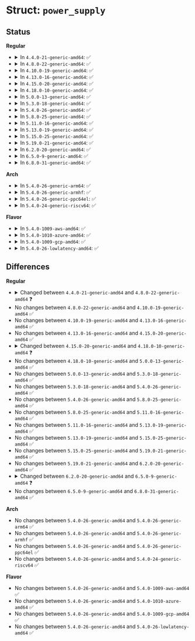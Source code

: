 # Struct: <code>power_supply</code>

## Status
<b>Regular</b>
<ul>
<li>
<details>
<summary>In <code>4.4.0-21-generic-amd64</code>: ✅</summary>

```c
struct power_supply {
    const struct power_supply_desc * desc;
    char * * supplied_to;
    size_t num_supplicants;
    char * * supplied_from;
    size_t num_supplies;
    struct device_node * of_node;
    void * drv_data;
    struct device dev;
    struct work_struct changed_work;
    struct delayed_work deferred_register_work;
    spinlock_t changed_lock;
    bool changed;
    atomic_t use_cnt;
    struct thermal_zone_device * tzd;
    struct thermal_cooling_device * tcd;
    struct led_trigger * charging_full_trig;
    char * charging_full_trig_name;
    struct led_trigger * charging_trig;
    char * charging_trig_name;
    struct led_trigger * full_trig;
    char * full_trig_name;
    struct led_trigger * online_trig;
    char * online_trig_name;
    struct led_trigger * charging_blink_full_solid_trig;
    char * charging_blink_full_solid_trig_name;
}
```
</details>
</li>
<li>
<details>
<summary>In <code>4.8.0-22-generic-amd64</code>: ✅</summary>

```c
struct power_supply {
    const struct power_supply_desc * desc;
    char * * supplied_to;
    size_t num_supplicants;
    char * * supplied_from;
    size_t num_supplies;
    struct device_node * of_node;
    void * drv_data;
    struct device dev;
    struct work_struct changed_work;
    struct delayed_work deferred_register_work;
    spinlock_t changed_lock;
    bool changed;
    bool initialized;
    atomic_t use_cnt;
    struct thermal_zone_device * tzd;
    struct thermal_cooling_device * tcd;
    struct led_trigger * charging_full_trig;
    char * charging_full_trig_name;
    struct led_trigger * charging_trig;
    char * charging_trig_name;
    struct led_trigger * full_trig;
    char * full_trig_name;
    struct led_trigger * online_trig;
    char * online_trig_name;
    struct led_trigger * charging_blink_full_solid_trig;
    char * charging_blink_full_solid_trig_name;
}
```
</details>
</li>
<li>
<details>
<summary>In <code>4.10.0-19-generic-amd64</code>: ✅</summary>

```c
struct power_supply {
    const struct power_supply_desc * desc;
    char * * supplied_to;
    size_t num_supplicants;
    char * * supplied_from;
    size_t num_supplies;
    struct device_node * of_node;
    void * drv_data;
    struct device dev;
    struct work_struct changed_work;
    struct delayed_work deferred_register_work;
    spinlock_t changed_lock;
    bool changed;
    bool initialized;
    atomic_t use_cnt;
    struct thermal_zone_device * tzd;
    struct thermal_cooling_device * tcd;
    struct led_trigger * charging_full_trig;
    char * charging_full_trig_name;
    struct led_trigger * charging_trig;
    char * charging_trig_name;
    struct led_trigger * full_trig;
    char * full_trig_name;
    struct led_trigger * online_trig;
    char * online_trig_name;
    struct led_trigger * charging_blink_full_solid_trig;
    char * charging_blink_full_solid_trig_name;
}
```
</details>
</li>
<li>
<details>
<summary>In <code>4.13.0-16-generic-amd64</code>: ✅</summary>

```c
struct power_supply {
    const struct power_supply_desc * desc;
    char * * supplied_to;
    size_t num_supplicants;
    char * * supplied_from;
    size_t num_supplies;
    struct device_node * of_node;
    void * drv_data;
    struct device dev;
    struct work_struct changed_work;
    struct delayed_work deferred_register_work;
    spinlock_t changed_lock;
    bool changed;
    bool initialized;
    atomic_t use_cnt;
    struct thermal_zone_device * tzd;
    struct thermal_cooling_device * tcd;
    struct led_trigger * charging_full_trig;
    char * charging_full_trig_name;
    struct led_trigger * charging_trig;
    char * charging_trig_name;
    struct led_trigger * full_trig;
    char * full_trig_name;
    struct led_trigger * online_trig;
    char * online_trig_name;
    struct led_trigger * charging_blink_full_solid_trig;
    char * charging_blink_full_solid_trig_name;
}
```
</details>
</li>
<li>
<details>
<summary>In <code>4.15.0-20-generic-amd64</code>: ✅</summary>

```c
struct power_supply {
    const struct power_supply_desc * desc;
    char * * supplied_to;
    size_t num_supplicants;
    char * * supplied_from;
    size_t num_supplies;
    struct device_node * of_node;
    void * drv_data;
    struct device dev;
    struct work_struct changed_work;
    struct delayed_work deferred_register_work;
    spinlock_t changed_lock;
    bool changed;
    bool initialized;
    atomic_t use_cnt;
    struct thermal_zone_device * tzd;
    struct thermal_cooling_device * tcd;
    struct led_trigger * charging_full_trig;
    char * charging_full_trig_name;
    struct led_trigger * charging_trig;
    char * charging_trig_name;
    struct led_trigger * full_trig;
    char * full_trig_name;
    struct led_trigger * online_trig;
    char * online_trig_name;
    struct led_trigger * charging_blink_full_solid_trig;
    char * charging_blink_full_solid_trig_name;
}
```
</details>
</li>
<li>
<details>
<summary>In <code>4.18.0-10-generic-amd64</code>: ✅</summary>

```c
struct power_supply {
    const struct power_supply_desc * desc;
    char * * supplied_to;
    size_t num_supplicants;
    char * * supplied_from;
    size_t num_supplies;
    struct device_node * of_node;
    void * drv_data;
    struct device dev;
    struct work_struct changed_work;
    struct delayed_work deferred_register_work;
    spinlock_t changed_lock;
    bool changed;
    bool initialized;
    bool removing;
    atomic_t use_cnt;
    struct thermal_zone_device * tzd;
    struct thermal_cooling_device * tcd;
    struct led_trigger * charging_full_trig;
    char * charging_full_trig_name;
    struct led_trigger * charging_trig;
    char * charging_trig_name;
    struct led_trigger * full_trig;
    char * full_trig_name;
    struct led_trigger * online_trig;
    char * online_trig_name;
    struct led_trigger * charging_blink_full_solid_trig;
    char * charging_blink_full_solid_trig_name;
}
```
</details>
</li>
<li>
<details>
<summary>In <code>5.0.0-13-generic-amd64</code>: ✅</summary>

```c
struct power_supply {
    const struct power_supply_desc * desc;
    char * * supplied_to;
    size_t num_supplicants;
    char * * supplied_from;
    size_t num_supplies;
    struct device_node * of_node;
    void * drv_data;
    struct device dev;
    struct work_struct changed_work;
    struct delayed_work deferred_register_work;
    spinlock_t changed_lock;
    bool changed;
    bool initialized;
    bool removing;
    atomic_t use_cnt;
    struct thermal_zone_device * tzd;
    struct thermal_cooling_device * tcd;
    struct led_trigger * charging_full_trig;
    char * charging_full_trig_name;
    struct led_trigger * charging_trig;
    char * charging_trig_name;
    struct led_trigger * full_trig;
    char * full_trig_name;
    struct led_trigger * online_trig;
    char * online_trig_name;
    struct led_trigger * charging_blink_full_solid_trig;
    char * charging_blink_full_solid_trig_name;
}
```
</details>
</li>
<li>
<details>
<summary>In <code>5.3.0-18-generic-amd64</code>: ✅</summary>

```c
struct power_supply {
    const struct power_supply_desc * desc;
    char * * supplied_to;
    size_t num_supplicants;
    char * * supplied_from;
    size_t num_supplies;
    struct device_node * of_node;
    void * drv_data;
    struct device dev;
    struct work_struct changed_work;
    struct delayed_work deferred_register_work;
    spinlock_t changed_lock;
    bool changed;
    bool initialized;
    bool removing;
    atomic_t use_cnt;
    struct thermal_zone_device * tzd;
    struct thermal_cooling_device * tcd;
    struct led_trigger * charging_full_trig;
    char * charging_full_trig_name;
    struct led_trigger * charging_trig;
    char * charging_trig_name;
    struct led_trigger * full_trig;
    char * full_trig_name;
    struct led_trigger * online_trig;
    char * online_trig_name;
    struct led_trigger * charging_blink_full_solid_trig;
    char * charging_blink_full_solid_trig_name;
}
```
</details>
</li>
<li>
<details>
<summary>In <code>5.4.0-26-generic-amd64</code>: ✅</summary>

```c
struct power_supply {
    const struct power_supply_desc * desc;
    char * * supplied_to;
    size_t num_supplicants;
    char * * supplied_from;
    size_t num_supplies;
    struct device_node * of_node;
    void * drv_data;
    struct device dev;
    struct work_struct changed_work;
    struct delayed_work deferred_register_work;
    spinlock_t changed_lock;
    bool changed;
    bool initialized;
    bool removing;
    atomic_t use_cnt;
    struct thermal_zone_device * tzd;
    struct thermal_cooling_device * tcd;
    struct led_trigger * charging_full_trig;
    char * charging_full_trig_name;
    struct led_trigger * charging_trig;
    char * charging_trig_name;
    struct led_trigger * full_trig;
    char * full_trig_name;
    struct led_trigger * online_trig;
    char * online_trig_name;
    struct led_trigger * charging_blink_full_solid_trig;
    char * charging_blink_full_solid_trig_name;
}
```
</details>
</li>
<li>
<details>
<summary>In <code>5.8.0-25-generic-amd64</code>: ✅</summary>

```c
struct power_supply {
    const struct power_supply_desc * desc;
    char * * supplied_to;
    size_t num_supplicants;
    char * * supplied_from;
    size_t num_supplies;
    struct device_node * of_node;
    void * drv_data;
    struct device dev;
    struct work_struct changed_work;
    struct delayed_work deferred_register_work;
    spinlock_t changed_lock;
    bool changed;
    bool initialized;
    bool removing;
    atomic_t use_cnt;
    struct thermal_zone_device * tzd;
    struct thermal_cooling_device * tcd;
    struct led_trigger * charging_full_trig;
    char * charging_full_trig_name;
    struct led_trigger * charging_trig;
    char * charging_trig_name;
    struct led_trigger * full_trig;
    char * full_trig_name;
    struct led_trigger * online_trig;
    char * online_trig_name;
    struct led_trigger * charging_blink_full_solid_trig;
    char * charging_blink_full_solid_trig_name;
}
```
</details>
</li>
<li>
<details>
<summary>In <code>5.11.0-16-generic-amd64</code>: ✅</summary>

```c
struct power_supply {
    const struct power_supply_desc * desc;
    char * * supplied_to;
    size_t num_supplicants;
    char * * supplied_from;
    size_t num_supplies;
    struct device_node * of_node;
    void * drv_data;
    struct device dev;
    struct work_struct changed_work;
    struct delayed_work deferred_register_work;
    spinlock_t changed_lock;
    bool changed;
    bool initialized;
    bool removing;
    atomic_t use_cnt;
    struct thermal_zone_device * tzd;
    struct thermal_cooling_device * tcd;
    struct led_trigger * charging_full_trig;
    char * charging_full_trig_name;
    struct led_trigger * charging_trig;
    char * charging_trig_name;
    struct led_trigger * full_trig;
    char * full_trig_name;
    struct led_trigger * online_trig;
    char * online_trig_name;
    struct led_trigger * charging_blink_full_solid_trig;
    char * charging_blink_full_solid_trig_name;
}
```
</details>
</li>
<li>
<details>
<summary>In <code>5.13.0-19-generic-amd64</code>: ✅</summary>

```c
struct power_supply {
    const struct power_supply_desc * desc;
    char * * supplied_to;
    size_t num_supplicants;
    char * * supplied_from;
    size_t num_supplies;
    struct device_node * of_node;
    void * drv_data;
    struct device dev;
    struct work_struct changed_work;
    struct delayed_work deferred_register_work;
    spinlock_t changed_lock;
    bool changed;
    bool initialized;
    bool removing;
    atomic_t use_cnt;
    struct thermal_zone_device * tzd;
    struct thermal_cooling_device * tcd;
    struct led_trigger * charging_full_trig;
    char * charging_full_trig_name;
    struct led_trigger * charging_trig;
    char * charging_trig_name;
    struct led_trigger * full_trig;
    char * full_trig_name;
    struct led_trigger * online_trig;
    char * online_trig_name;
    struct led_trigger * charging_blink_full_solid_trig;
    char * charging_blink_full_solid_trig_name;
}
```
</details>
</li>
<li>
<details>
<summary>In <code>5.15.0-25-generic-amd64</code>: ✅</summary>

```c
struct power_supply {
    const struct power_supply_desc * desc;
    char * * supplied_to;
    size_t num_supplicants;
    char * * supplied_from;
    size_t num_supplies;
    struct device_node * of_node;
    void * drv_data;
    struct device dev;
    struct work_struct changed_work;
    struct delayed_work deferred_register_work;
    spinlock_t changed_lock;
    bool changed;
    bool initialized;
    bool removing;
    atomic_t use_cnt;
    struct thermal_zone_device * tzd;
    struct thermal_cooling_device * tcd;
    struct led_trigger * charging_full_trig;
    char * charging_full_trig_name;
    struct led_trigger * charging_trig;
    char * charging_trig_name;
    struct led_trigger * full_trig;
    char * full_trig_name;
    struct led_trigger * online_trig;
    char * online_trig_name;
    struct led_trigger * charging_blink_full_solid_trig;
    char * charging_blink_full_solid_trig_name;
}
```
</details>
</li>
<li>
<details>
<summary>In <code>5.19.0-21-generic-amd64</code>: ✅</summary>

```c
struct power_supply {
    const struct power_supply_desc * desc;
    char * * supplied_to;
    size_t num_supplicants;
    char * * supplied_from;
    size_t num_supplies;
    struct device_node * of_node;
    void * drv_data;
    struct device dev;
    struct work_struct changed_work;
    struct delayed_work deferred_register_work;
    spinlock_t changed_lock;
    bool changed;
    bool initialized;
    bool removing;
    atomic_t use_cnt;
    struct thermal_zone_device * tzd;
    struct thermal_cooling_device * tcd;
    struct led_trigger * charging_full_trig;
    char * charging_full_trig_name;
    struct led_trigger * charging_trig;
    char * charging_trig_name;
    struct led_trigger * full_trig;
    char * full_trig_name;
    struct led_trigger * online_trig;
    char * online_trig_name;
    struct led_trigger * charging_blink_full_solid_trig;
    char * charging_blink_full_solid_trig_name;
}
```
</details>
</li>
<li>
<details>
<summary>In <code>6.2.0-20-generic-amd64</code>: ✅</summary>

```c
struct power_supply {
    const struct power_supply_desc * desc;
    char * * supplied_to;
    size_t num_supplicants;
    char * * supplied_from;
    size_t num_supplies;
    struct device_node * of_node;
    void * drv_data;
    struct device dev;
    struct work_struct changed_work;
    struct delayed_work deferred_register_work;
    spinlock_t changed_lock;
    bool changed;
    bool initialized;
    bool removing;
    atomic_t use_cnt;
    struct thermal_zone_device * tzd;
    struct thermal_cooling_device * tcd;
    struct led_trigger * charging_full_trig;
    char * charging_full_trig_name;
    struct led_trigger * charging_trig;
    char * charging_trig_name;
    struct led_trigger * full_trig;
    char * full_trig_name;
    struct led_trigger * online_trig;
    char * online_trig_name;
    struct led_trigger * charging_blink_full_solid_trig;
    char * charging_blink_full_solid_trig_name;
}
```
</details>
</li>
<li>
<details>
<summary>In <code>6.5.0-9-generic-amd64</code>: ✅</summary>

```c
struct power_supply {
    const struct power_supply_desc * desc;
    char * * supplied_to;
    size_t num_supplicants;
    char * * supplied_from;
    size_t num_supplies;
    struct device_node * of_node;
    void * drv_data;
    struct device dev;
    struct work_struct changed_work;
    struct delayed_work deferred_register_work;
    spinlock_t changed_lock;
    bool changed;
    bool initialized;
    bool removing;
    atomic_t use_cnt;
    struct power_supply_battery_info * battery_info;
    struct thermal_zone_device * tzd;
    struct thermal_cooling_device * tcd;
    struct led_trigger * charging_full_trig;
    char * charging_full_trig_name;
    struct led_trigger * charging_trig;
    char * charging_trig_name;
    struct led_trigger * full_trig;
    char * full_trig_name;
    struct led_trigger * online_trig;
    char * online_trig_name;
    struct led_trigger * charging_blink_full_solid_trig;
    char * charging_blink_full_solid_trig_name;
}
```
</details>
</li>
<li>
<details>
<summary>In <code>6.8.0-31-generic-amd64</code>: ✅</summary>

```c
struct power_supply {
    const struct power_supply_desc * desc;
    char * * supplied_to;
    size_t num_supplicants;
    char * * supplied_from;
    size_t num_supplies;
    struct device_node * of_node;
    void * drv_data;
    struct device dev;
    struct work_struct changed_work;
    struct delayed_work deferred_register_work;
    spinlock_t changed_lock;
    bool changed;
    bool initialized;
    bool removing;
    atomic_t use_cnt;
    struct power_supply_battery_info * battery_info;
    struct thermal_zone_device * tzd;
    struct thermal_cooling_device * tcd;
    struct led_trigger * charging_full_trig;
    char * charging_full_trig_name;
    struct led_trigger * charging_trig;
    char * charging_trig_name;
    struct led_trigger * full_trig;
    char * full_trig_name;
    struct led_trigger * online_trig;
    char * online_trig_name;
    struct led_trigger * charging_blink_full_solid_trig;
    char * charging_blink_full_solid_trig_name;
}
```
</details>
</li>
</ul>
<b>Arch</b>
<ul>
<li>
<details>
<summary>In <code>5.4.0-26-generic-arm64</code>: ✅</summary>

```c
struct power_supply {
    const struct power_supply_desc * desc;
    char * * supplied_to;
    size_t num_supplicants;
    char * * supplied_from;
    size_t num_supplies;
    struct device_node * of_node;
    void * drv_data;
    struct device dev;
    struct work_struct changed_work;
    struct delayed_work deferred_register_work;
    spinlock_t changed_lock;
    bool changed;
    bool initialized;
    bool removing;
    atomic_t use_cnt;
    struct thermal_zone_device * tzd;
    struct thermal_cooling_device * tcd;
    struct led_trigger * charging_full_trig;
    char * charging_full_trig_name;
    struct led_trigger * charging_trig;
    char * charging_trig_name;
    struct led_trigger * full_trig;
    char * full_trig_name;
    struct led_trigger * online_trig;
    char * online_trig_name;
    struct led_trigger * charging_blink_full_solid_trig;
    char * charging_blink_full_solid_trig_name;
}
```
</details>
</li>
<li>
<details>
<summary>In <code>5.4.0-26-generic-armhf</code>: ✅</summary>

```c
struct power_supply {
    const struct power_supply_desc * desc;
    char * * supplied_to;
    size_t num_supplicants;
    char * * supplied_from;
    size_t num_supplies;
    struct device_node * of_node;
    void * drv_data;
    struct device dev;
    struct work_struct changed_work;
    struct delayed_work deferred_register_work;
    spinlock_t changed_lock;
    bool changed;
    bool initialized;
    bool removing;
    atomic_t use_cnt;
    struct thermal_zone_device * tzd;
    struct thermal_cooling_device * tcd;
    struct led_trigger * charging_full_trig;
    char * charging_full_trig_name;
    struct led_trigger * charging_trig;
    char * charging_trig_name;
    struct led_trigger * full_trig;
    char * full_trig_name;
    struct led_trigger * online_trig;
    char * online_trig_name;
    struct led_trigger * charging_blink_full_solid_trig;
    char * charging_blink_full_solid_trig_name;
}
```
</details>
</li>
<li>
<details>
<summary>In <code>5.4.0-26-generic-ppc64el</code>: ✅</summary>

```c
struct power_supply {
    const struct power_supply_desc * desc;
    char * * supplied_to;
    size_t num_supplicants;
    char * * supplied_from;
    size_t num_supplies;
    struct device_node * of_node;
    void * drv_data;
    struct device dev;
    struct work_struct changed_work;
    struct delayed_work deferred_register_work;
    spinlock_t changed_lock;
    bool changed;
    bool initialized;
    bool removing;
    atomic_t use_cnt;
    struct thermal_zone_device * tzd;
    struct thermal_cooling_device * tcd;
    struct led_trigger * charging_full_trig;
    char * charging_full_trig_name;
    struct led_trigger * charging_trig;
    char * charging_trig_name;
    struct led_trigger * full_trig;
    char * full_trig_name;
    struct led_trigger * online_trig;
    char * online_trig_name;
    struct led_trigger * charging_blink_full_solid_trig;
    char * charging_blink_full_solid_trig_name;
}
```
</details>
</li>
<li>
<details>
<summary>In <code>5.4.0-24-generic-riscv64</code>: ✅</summary>

```c
struct power_supply {
    const struct power_supply_desc * desc;
    char * * supplied_to;
    size_t num_supplicants;
    char * * supplied_from;
    size_t num_supplies;
    struct device_node * of_node;
    void * drv_data;
    struct device dev;
    struct work_struct changed_work;
    struct delayed_work deferred_register_work;
    spinlock_t changed_lock;
    bool changed;
    bool initialized;
    bool removing;
    atomic_t use_cnt;
    struct thermal_zone_device * tzd;
    struct thermal_cooling_device * tcd;
    struct led_trigger * charging_full_trig;
    char * charging_full_trig_name;
    struct led_trigger * charging_trig;
    char * charging_trig_name;
    struct led_trigger * full_trig;
    char * full_trig_name;
    struct led_trigger * online_trig;
    char * online_trig_name;
    struct led_trigger * charging_blink_full_solid_trig;
    char * charging_blink_full_solid_trig_name;
}
```
</details>
</li>
</ul>
<b>Flavor</b>
<ul>
<li>
<details>
<summary>In <code>5.4.0-1009-aws-amd64</code>: ✅</summary>

```c
struct power_supply {
    const struct power_supply_desc * desc;
    char * * supplied_to;
    size_t num_supplicants;
    char * * supplied_from;
    size_t num_supplies;
    struct device_node * of_node;
    void * drv_data;
    struct device dev;
    struct work_struct changed_work;
    struct delayed_work deferred_register_work;
    spinlock_t changed_lock;
    bool changed;
    bool initialized;
    bool removing;
    atomic_t use_cnt;
    struct thermal_zone_device * tzd;
    struct thermal_cooling_device * tcd;
    struct led_trigger * charging_full_trig;
    char * charging_full_trig_name;
    struct led_trigger * charging_trig;
    char * charging_trig_name;
    struct led_trigger * full_trig;
    char * full_trig_name;
    struct led_trigger * online_trig;
    char * online_trig_name;
    struct led_trigger * charging_blink_full_solid_trig;
    char * charging_blink_full_solid_trig_name;
}
```
</details>
</li>
<li>
<details>
<summary>In <code>5.4.0-1010-azure-amd64</code>: ✅</summary>

```c
struct power_supply {
    const struct power_supply_desc * desc;
    char * * supplied_to;
    size_t num_supplicants;
    char * * supplied_from;
    size_t num_supplies;
    struct device_node * of_node;
    void * drv_data;
    struct device dev;
    struct work_struct changed_work;
    struct delayed_work deferred_register_work;
    spinlock_t changed_lock;
    bool changed;
    bool initialized;
    bool removing;
    atomic_t use_cnt;
    struct thermal_zone_device * tzd;
    struct thermal_cooling_device * tcd;
    struct led_trigger * charging_full_trig;
    char * charging_full_trig_name;
    struct led_trigger * charging_trig;
    char * charging_trig_name;
    struct led_trigger * full_trig;
    char * full_trig_name;
    struct led_trigger * online_trig;
    char * online_trig_name;
    struct led_trigger * charging_blink_full_solid_trig;
    char * charging_blink_full_solid_trig_name;
}
```
</details>
</li>
<li>
<details>
<summary>In <code>5.4.0-1009-gcp-amd64</code>: ✅</summary>

```c
struct power_supply {
    const struct power_supply_desc * desc;
    char * * supplied_to;
    size_t num_supplicants;
    char * * supplied_from;
    size_t num_supplies;
    struct device_node * of_node;
    void * drv_data;
    struct device dev;
    struct work_struct changed_work;
    struct delayed_work deferred_register_work;
    spinlock_t changed_lock;
    bool changed;
    bool initialized;
    bool removing;
    atomic_t use_cnt;
    struct thermal_zone_device * tzd;
    struct thermal_cooling_device * tcd;
    struct led_trigger * charging_full_trig;
    char * charging_full_trig_name;
    struct led_trigger * charging_trig;
    char * charging_trig_name;
    struct led_trigger * full_trig;
    char * full_trig_name;
    struct led_trigger * online_trig;
    char * online_trig_name;
    struct led_trigger * charging_blink_full_solid_trig;
    char * charging_blink_full_solid_trig_name;
}
```
</details>
</li>
<li>
<details>
<summary>In <code>5.4.0-26-lowlatency-amd64</code>: ✅</summary>

```c
struct power_supply {
    const struct power_supply_desc * desc;
    char * * supplied_to;
    size_t num_supplicants;
    char * * supplied_from;
    size_t num_supplies;
    struct device_node * of_node;
    void * drv_data;
    struct device dev;
    struct work_struct changed_work;
    struct delayed_work deferred_register_work;
    spinlock_t changed_lock;
    bool changed;
    bool initialized;
    bool removing;
    atomic_t use_cnt;
    struct thermal_zone_device * tzd;
    struct thermal_cooling_device * tcd;
    struct led_trigger * charging_full_trig;
    char * charging_full_trig_name;
    struct led_trigger * charging_trig;
    char * charging_trig_name;
    struct led_trigger * full_trig;
    char * full_trig_name;
    struct led_trigger * online_trig;
    char * online_trig_name;
    struct led_trigger * charging_blink_full_solid_trig;
    char * charging_blink_full_solid_trig_name;
}
```
</details>
</li>
</ul>

## Differences
<b>Regular</b>
<ul>
<li>
<details>
<summary>Changed between <code>4.4.0-21-generic-amd64</code> and <code>4.8.0-22-generic-amd64</code> ❓</summary>
<ul>
<li>
<b>Field added. </b>
<code>bool initialized</code>
</li>
</ul>
</details>
</li>
<li>
No changes between <code>4.8.0-22-generic-amd64</code> and <code>4.10.0-19-generic-amd64</code> ✅
</li>
<li>
No changes between <code>4.10.0-19-generic-amd64</code> and <code>4.13.0-16-generic-amd64</code> ✅
</li>
<li>
No changes between <code>4.13.0-16-generic-amd64</code> and <code>4.15.0-20-generic-amd64</code> ✅
</li>
<li>
<details>
<summary>Changed between <code>4.15.0-20-generic-amd64</code> and <code>4.18.0-10-generic-amd64</code> ❓</summary>
<ul>
<li>
<b>Field added. </b>
<code>bool removing</code>
</li>
</ul>
</details>
</li>
<li>
No changes between <code>4.18.0-10-generic-amd64</code> and <code>5.0.0-13-generic-amd64</code> ✅
</li>
<li>
No changes between <code>5.0.0-13-generic-amd64</code> and <code>5.3.0-18-generic-amd64</code> ✅
</li>
<li>
No changes between <code>5.3.0-18-generic-amd64</code> and <code>5.4.0-26-generic-amd64</code> ✅
</li>
<li>
No changes between <code>5.4.0-26-generic-amd64</code> and <code>5.8.0-25-generic-amd64</code> ✅
</li>
<li>
No changes between <code>5.8.0-25-generic-amd64</code> and <code>5.11.0-16-generic-amd64</code> ✅
</li>
<li>
No changes between <code>5.11.0-16-generic-amd64</code> and <code>5.13.0-19-generic-amd64</code> ✅
</li>
<li>
No changes between <code>5.13.0-19-generic-amd64</code> and <code>5.15.0-25-generic-amd64</code> ✅
</li>
<li>
No changes between <code>5.15.0-25-generic-amd64</code> and <code>5.19.0-21-generic-amd64</code> ✅
</li>
<li>
No changes between <code>5.19.0-21-generic-amd64</code> and <code>6.2.0-20-generic-amd64</code> ✅
</li>
<li>
<details>
<summary>Changed between <code>6.2.0-20-generic-amd64</code> and <code>6.5.0-9-generic-amd64</code> ❓</summary>
<ul>
<li>
<b>Field added. </b>
<code>struct power_supply_battery_info * battery_info</code>
</li>
</ul>
</details>
</li>
<li>
No changes between <code>6.5.0-9-generic-amd64</code> and <code>6.8.0-31-generic-amd64</code> ✅
</li>
</ul>
<b>Arch</b>
<ul>
<li>
No changes between <code>5.4.0-26-generic-amd64</code> and <code>5.4.0-26-generic-arm64</code> ✅
</li>
<li>
No changes between <code>5.4.0-26-generic-amd64</code> and <code>5.4.0-26-generic-armhf</code> ✅
</li>
<li>
No changes between <code>5.4.0-26-generic-amd64</code> and <code>5.4.0-26-generic-ppc64el</code> ✅
</li>
<li>
No changes between <code>5.4.0-26-generic-amd64</code> and <code>5.4.0-24-generic-riscv64</code> ✅
</li>
</ul>
<b>Flavor</b>
<ul>
<li>
No changes between <code>5.4.0-26-generic-amd64</code> and <code>5.4.0-1009-aws-amd64</code> ✅
</li>
<li>
No changes between <code>5.4.0-26-generic-amd64</code> and <code>5.4.0-1010-azure-amd64</code> ✅
</li>
<li>
No changes between <code>5.4.0-26-generic-amd64</code> and <code>5.4.0-1009-gcp-amd64</code> ✅
</li>
<li>
No changes between <code>5.4.0-26-generic-amd64</code> and <code>5.4.0-26-lowlatency-amd64</code> ✅
</li>
</ul>
